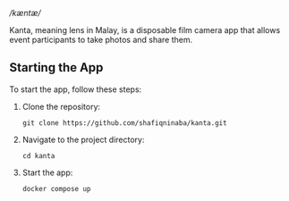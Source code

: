 _/kæntæ/_

Kanta, meaning lens in Malay, is a disposable film camera app that allows event participants to take photos and share them.

## Starting the App
To start the app, follow these steps:

1. Clone the repository:
   ```console
   git clone https://github.com/shafiqninaba/kanta.git
   ```
2. Navigate to the project directory:
   ```console
   cd kanta
   ```
3. Start the app:
   ```console
   docker compose up
   ```